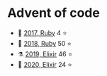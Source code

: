 # Advent of code

- 🐣 [2017, Ruby](./ruby/2017) 4  ⭐️
- 💎 [2018, Ruby](./ruby/2018) 50 ⭐️
- ⚗️ [2019, Elixir](./elixir/2019) 46 ⭐️
- 🚧 [2020, Elixir](./elixir/2020) 24 ⭐️

